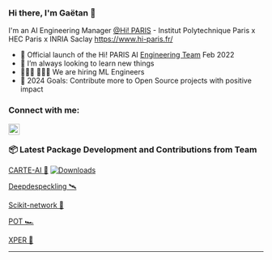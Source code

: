### Hi there, I'm Gaëtan 👋 

I'm an AI Engineering Manager [@Hi! PARIS][hi-paris] - Institut Polytechnique Paris x HEC Paris x INRIA Saclay
https://www.hi-paris.fr/


- 🚀 Official launch of the Hi! PARIS AI [Engineering Team][engineering-team] Feb 2022
- 🌱 I’m always looking to learn new things
- 👨🏼‍💻 👩🏼‍💻 We are hiring ML Engineers
- 🥅 2024 Goals: Contribute more to Open Source projects with positive impact


### Connect with me:

[<img align="left" alt="Linkedin" width="22px" src="https://cdn.jsdelivr.net/npm/simple-icons@v3/icons/linkedin.svg" />][linkedin]

<br />



###  📦 Latest Package Development and Contributions from Team

<!-- Package:START -->
[CARTE-AI 💬](https://github.com/soda-inria/carte) [![Downloads](https://img.shields.io/pypi/dm/carte-ai)](https://pypi.org/project/carte-ai/)

[Deepdespeckling 🛰️](https://github.com/hi-paris/deepdespeckling)

[Scikit-network 🛜](https://github.com/sknetwork-team/scikit-network)

[POT 🏎️](https://github.com/PythonOT/POT)

[XPER 🔮](https://github.com/hi-paris/XPER)

<!-- Package:END -->


---


[engineering-team]: https://engineeringteam.hi-paris.fr/
[hi-paris]: https://www.hi-paris.fr/
[medium]: https://gaetan-brison.medium.com/
[linkedin]: https://www.linkedin.com/in/gaetan-brison/
[georgiatech]: https://www.gatech.edu/
[edhec]: https://www.edhec.edu/en
[mitx]: https://micromasters.mit.edu/
[lewagon]: https://www.lewagon.com/

